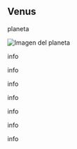 ## Venus

planeta

![Imagen del planeta](/gohuhoproyOA/sketches/planet.jpg)

info

info

info

info

info

info

info
